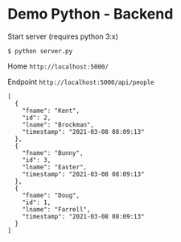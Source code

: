 # Demo Python - Backend


Start server (requires python 3:x)
```
$ python server.py
```


Home `http://localhost:5000/`


Endpoint `http://localhost:5000/api/people`
```
[
  {
    "fname": "Kent",
    "id": 2,
    "lname": "Brockman",
    "timestamp": "2021-03-08 08:09:13"
  },
  {
    "fname": "Bunny",
    "id": 3,
    "lname": "Easter",
    "timestamp": "2021-03-08 08:09:13"
  },
  {
    "fname": "Doug",
    "id": 1,
    "lname": "Farrell",
    "timestamp": "2021-03-08 08:09:13"
  }
]
```